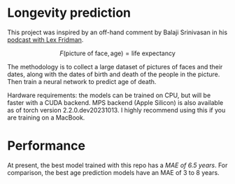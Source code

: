 # Longevity prediction
This project was inspired by an off-hand comment by Balaji Srinivasan in his
[podcast with Lex
Fridman](https://www.youtube.com/watch?v=VeH7qKZr0WI&ab_channel=LexFridman).

$$ F(\text{picture of face}, \text{age}) = \text{life expectancy} $$

The methodology is to collect a large dataset of pictures of faces and their dates, along with the dates of birth and death of the people in the picture. Then train a neural network to predict age of death.

Hardware requirements: the models can be trained on CPU, but will be faster with a CUDA backend. MPS backend (Apple Silicon) is also available as of torch version 2.2.0.dev20231013. I highly recommend using this if you are training on a MacBook.

# Performance
At present, the best model trained with this repo has a *MAE of 6.5 years*. For comparison, the best age prediction models have an MAE of 3 to 8 years.
